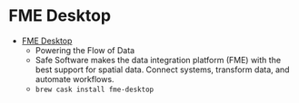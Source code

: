 # FME Desktop
- [FME Desktop](https://www.safe.com/)
  -    Powering the Flow of Data
  - Safe Software makes the data integration platform (FME) with the best support for spatial data. Connect systems, transform data, and automate workflows.
  - `brew cask install fme-desktop`
